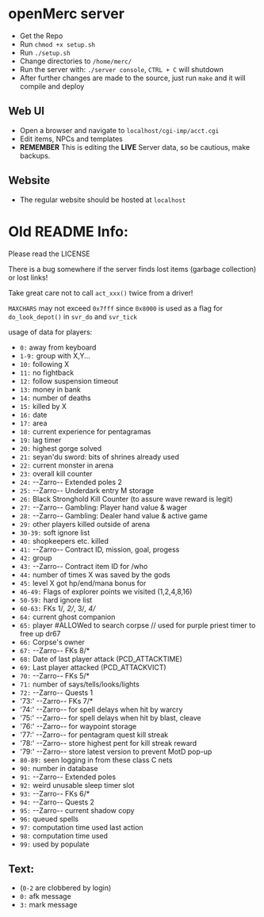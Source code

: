 # openMerc server
* Get the Repo
* Run `chmod +x setup.sh`
* Run `./setup.sh`
* Change directories to `/home/merc/`
* Run the server with: `./server console`, `CTRL + C` will shutdown
* After further changes are made to the source, just run `make` and it will compile and deploy

## Web UI
* Open a browser and navigate to `localhost/cgi-imp/acct.cgi`
* Edit items, NPCs and templates
* **REMEMBER** This is editing the **LIVE** Server data, so be cautious, make backups.

## Website
* The regular website should be hosted at `localhost`

# Old README Info:
Please read the LICENSE

There is a bug somewhere if the server finds lost items (garbage collection) or
lost links!

Take great care not to call `act_xxx()` twice from a driver!

`MAXCHARS` may not exceed `0x7fff` since `0x8000` is used as a flag for
`do_look_depot()` in `svr_do` and `svr_tick`

usage of data for players:

* `0:`      away from keyboard
* `1-9:`    group with X,Y...
* `10:`     following X
* `11:`     no fightback
* `12:`     follow suspension timeout
* `13:`     money in bank
* `14:`     number of deaths
* `15:`     killed by X
* `16:`      date
* `17:`      area
* `18:`     current experience for pentagramas
* `19:`     lag timer
* `20:`     highest gorge solved
* `21:`     seyan'du sword: bits of shrines already used
* `22:`     current monster in arena
* `23:`     overall kill counter
* `24:`     --Zarro-- Extended poles 2
* `25:`     --Zarro-- Underdark entry M storage
* `26:`     Black Stronghold Kill Counter (to assure wave reward is legit)
* `27:`     --Zarro-- Gambling: Player hand value & wager
* `28:`     --Zarro-- Gambling: Dealer hand value & active game
* `29:`     other players killed outside of arena
* `30-39:`  soft ignore list
* `40:`     shopkeepers etc. killed
* `41:`     --Zarro-- Contract ID, mission, goal, progess
* `42:`     group
* `43:`     --Zarro-- Contract item ID for /who
* `44:`     number of times X was saved by the gods
* `45:`     level X got hp/end/mana bonus for
* `46-49:`  Flags of explorer points we visited (1,2,4,8,16)
* `50-59:`  hard ignore list
* `60-63:`  FKs   1/*, 2/*, 3/*, 4/*
* `64:`     current ghost companion
* `65:`     player #ALLOWed to search corpse // used for purple priest timer to free up dr67
* `66:`     Corpse's owner
* `67:`     --Zarro-- FKs 8/*
* `68:`     Date of last player attack (PCD_ATTACKTIME)
* `69:`     Last player attacked       (PCD_ATTACKVICT)
* `70:`		--Zarro-- FKs 5/*
* `71:`     number of says/tells/looks/lights
* `72:`     --Zarro-- Quests 1
* '73:'		--Zarro-- FKs 7/*
* '74:'     --Zarro-- for spell delays when hit by warcry
* '75:'		--Zarro-- for spell delays when hit by blast, cleave
* '76:'     --Zarro-- for waypoint storage
* '77:'     --Zarro-- for pentagram quest kill streak
* '78:'     --Zarro-- store highest pent for kill streak reward
* '79:'     --Zarro-- store latest version to prevent MotD pop-up
* `80-89:`	seen logging in from these class C nets
* `90:`     number in database
* `91:`		--Zarro-- Extended poles
* `92:`     weird unusable sleep timer slot
* `93:`		--Zarro-- FKs 6/*
* `94:`		--Zarro-- Quests 2
* `95:`		--Zarro-- current shadow copy
* `96:`     queued spells
* `97:`     computation time used last action
* `98:`     computation time used
* `99:`     used by populate

## Text:
* (`0-2` are clobbered by login)
* `0:`      afk message
* `3:`      mark message
